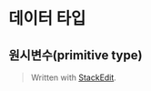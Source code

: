 # 데이터 타입

## 원시변수(primitive type)



> Written with [StackEdit](https://stackedit.io/).
<!--stackedit_data:
eyJoaXN0b3J5IjpbLTE1MTU5MjM2Ml19
-->